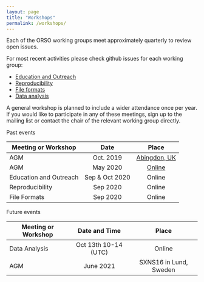 ```yaml
---
layout: page
title: "Workshops"
permalink: /workshops/
---
```

Each of the ORSO working groups meet approximately quarterly to review open issues.

For most recent activities please check github issues for each working group:
- [Education and Outreach](https://github.com/reflectivity/edu_outreach/issues)
- [Reproducibility](https://github.com/reflectivity//reproducibility/issues)
- [File formats](https://github.com/reflectivity/file_format/issues)
- [Data analysis](https://github.com/reflectivity/analysis/issues)

A general workshop is planned to include a wider attendance once per year.
If you would like to participate in any of these meetings, sign up to the mailing list or contact the chair of the relevant working group directly.

Past events

| Meeting or Workshop |      Date      |  Place |
|----------|:-------------:|:------:|
| AGM | Oct. 2019 |  [Abingdon, UK](./workshop_2019/)|
| AGM | May 2020 |   [Online](./workshop_2020/)  |
| Education and Outreach | Sep & Oct 2020 | Online |
| Reproducibility | Sep 2020 | Online  |
| File Formats | Sep 2020 | Online |

Future events

|  Meeting or Workshop | Date and Time   |      Place      |
|----------|:-------------:|:------:|
|  Data Analysis | Oct 13th 10-14 (UTC) | Online |
|  AGM | June 2021 | SXNS16 in Lund, Sweden|
